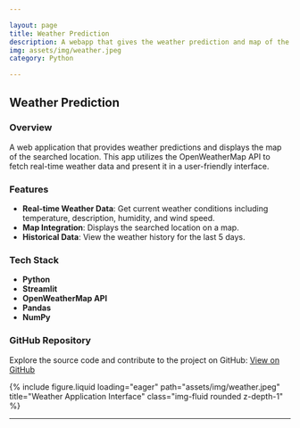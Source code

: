 ```yaml
---

layout: page
title: Weather Prediction
description: A webapp that gives the weather prediction and map of the place searched.
img: assets/img/weather.jpeg
category: Python

---
```


## Weather Prediction

### Overview
A web application that provides weather predictions and displays the map of the searched location. This app utilizes the OpenWeatherMap API to fetch real-time weather data and present it in a user-friendly interface.

### Features
- **Real-time Weather Data**: Get current weather conditions including temperature, description, humidity, and wind speed.
- **Map Integration**: Displays the searched location on a map.
- **Historical Data**: View the weather history for the last 5 days.



### Tech Stack
- **Python**
- **Streamlit**
- **OpenWeatherMap API**
- **Pandas**
- **NumPy**

### GitHub Repository
Explore the source code and contribute to the project on GitHub:
<a href="https://github.com/ughrima/Weather-App" class="btn btn-primary" target="_blank">View on GitHub</a>

<div class="row">
    <div class="col-sm mt-3 mt-md-0">
        {% include figure.liquid loading="eager" path="assets/img/weather.jpeg" title="Weather Application Interface" class="img-fluid rounded z-depth-1" %}
    </div>
</div>

---